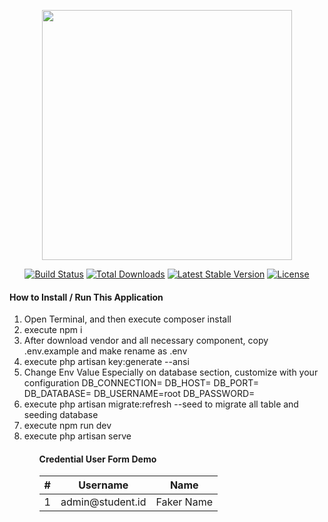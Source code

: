 <p align="center"><a href="https://laravel.com" target="_blank"><img src="https://raw.githubusercontent.com/laravel/art/master/logo-lockup/5%20SVG/2%20CMYK/1%20Full%20Color/laravel-logolockup-cmyk-red.svg" width="400"></a></p>

<p align="center">
<a href="https://travis-ci.org/laravel/framework"><img src="https://travis-ci.org/laravel/framework.svg" alt="Build Status"></a>
<a href="https://packagist.org/packages/laravel/framework"><img src="https://img.shields.io/packagist/dt/laravel/framework" alt="Total Downloads"></a>
<a href="https://packagist.org/packages/laravel/framework"><img src="https://img.shields.io/packagist/v/laravel/framework" alt="Latest Stable Version"></a>
<a href="https://packagist.org/packages/laravel/framework"><img src="https://img.shields.io/packagist/l/laravel/framework" alt="License"></a>
</p>

<h4> How to Install / Run This Application </h4>
<ol>
    <li> Open Terminal, and then execute composer install </li>
    <li> execute npm i </>
    <li> After download vendor and all necessary component, copy .env.example and make rename as .env </li>
    <li> execute php artisan key:generate --ansi </li>
    <li> Change Env Value Especially on database section, customize with your configuration 
        DB_CONNECTION=
        DB_HOST=
        DB_PORT=
        DB_DATABASE=
        DB_USERNAME=root
        DB_PASSWORD=
    </li>
    <li> execute php artisan migrate:refresh --seed to migrate all table and seeding database </li>
    <li> execute npm run dev </li>
    <li> execute php artisan serve </li>
<ol>

<h4> Credential User Form Demo </h4>
<table>
    <thead>
        <tr>
            <th>#</th>
            <th>Username</th>
            <th>Name</th>
        </tr>
    </thead>
    <tbody>
        <tr>
            <td>1</td>
            <td>admin@student.id</td>
            <td>Faker Name</td>
        </tr>
    </tbody>
</table>

